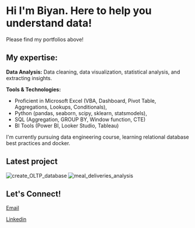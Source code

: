 # Hi I'm Biyan. Here to help you understand data!
Please find my portfolios above!

## My expertise:
**Data Analysis:** 
Data cleaning, data visualization, statistical analysis, and extracting insights.

**Tools & Technologies:**
- Proficient in Microsoft Excel (VBA, Dashboard, Pivot Table, Aggregations, Lookups, Conditionals),
- Python (pandas, seaborn, scipy, sklearn, statsmodels), 
- SQL (Aggregation, GROUP BY, Window function, CTE)
- BI Tools (Power BI, Looker Studio, Tableau)

I'm currently pursuing data engineering course, learning relational database best practices and docker.

## Latest project
![create_OLTP_database](./project/DataEngineer/used_car_ecommerce_database)
![meal_deliveries_analysis](./project/DataAnalytics/meal_deliveries_analysis)

## Let's Connect!
[Email](mailto:biyan.bahtiar@gmail.com)

[Linkedin](https://www.linkedin.com/in/biyan-bahtiar-ramadhan/)



